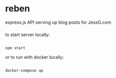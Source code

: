# reben
express.js API serving up blog posts for JessG.com

###
to start server locally:
<pre><code>
npm start 
</code></pre>
or to run with docker locally:
<pre><code>
docker-compose up
</code></pre>


